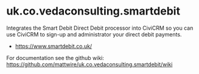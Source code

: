 # uk.co.vedaconsulting.smartdebit

Integrates the Smart Debit Direct Debit processor into CiviCRM so you can use CiviCRM to sign-up and administrator your direct debit payments.

* https://www.smartdebit.co.uk/

For documentation see the github wiki: https://github.com/mattwire/uk.co.vedaconsulting.smartdebit/wiki
